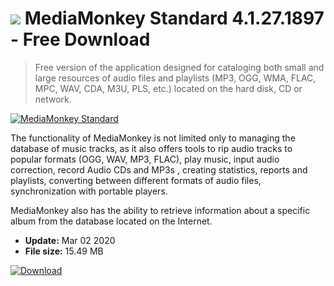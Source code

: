 # ![](https://cdn.softexe.net/static/icon/win.gif) MediaMonkey Standard 4.1.27.1897  - Free Download

> Free version of the application designed for cataloging both small and large resources of audio files and playlists (MP3, OGG, WMA, FLAC, MPC, WAV, CDA, M3U, PLS, etc.) located on the hard disk, CD or network.

[![MediaMonkey Standard](https://gallery.dpcdn.pl/imgc/Tools/165/g_-_420x350_1.5_-_x20111116102523_00.png)](https://softexe.net/win/multimedia/audio-utilities/mediamonkey-standard:hgfg.html)

The functionality of MediaMonkey is not limited only to managing the database of music tracks, as it also offers tools to rip audio tracks to popular formats (OGG, WAV, MP3, FLAC), play music, input audio correction, record Audio CDs and MP3s , creating statistics, reports and playlists, converting between different formats of audio files, synchronization with portable players.
 
 MediaMonkey also has the ability to retrieve information about a specific album from the database located on the Internet.


- **Update:** Mar 02 2020
- **File size:** 15.49 MB

[![Download](https://cdn.softexe.net/static/img/download.png)](https://softexe.net/win/multimedia/audio-utilities/mediamonkey-standard:hgfg.html)

